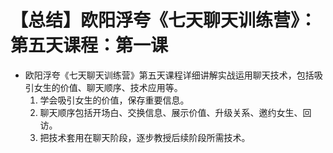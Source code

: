# 【总结】欧阳浮夸《七天聊天训练营》：第五天课程：第一课

-   欧阳浮夸《七天聊天训练营》第五天课程详细讲解实战运用聊天技术，包括吸引女生的价值、聊天顺序、技术应用等。
    1.  学会吸引女生的价值，保存重要信息。
    2.  聊天顺序包括开场白、交换信息、展示价值、升级关系、邀约女生、回访。
    3.  把技术套用在聊天阶段，逐步教授后续阶段所需技术。
